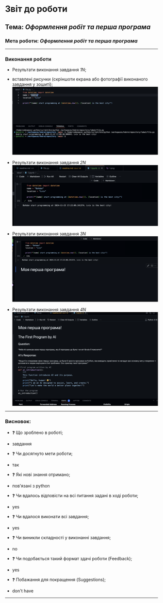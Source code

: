 # Звіт до роботи
## Тема: _Оформлення робіт та перша програма_
### Мета роботи: _Оформлення робіт та перша програма_

---
### Виконання роботи
* Результати виконання завдання *1N*;
* вставлені рисунки (скріншоти екрана або фотографії виконаного завдання у зошиті);
    ![alt text](https://github.com/ahobrei/hobreirepository/blob/main/laba1/pictures/1.png "result")

* Результати виконання завдання *2N*
 ![alt text](https://github.com/ahobrei/hobreirepository/blob/main/laba1/pictures/2.png "result")

* Результати виконання завдання *3N*
 ![alt text](https://github.com/ahobrei/hobreirepository/blob/main/laba1/pictures/3.png "result")

 * Результати виконання завдання *4N*
 ![alt text](https://github.com/ahobrei/hobreirepository/blob/main/laba1/pictures/4.png "result")


---
### Висновок:

- :question: Що зроблено в роботі;
* завдання
- :question: Чи досягнуто мети роботи;
* так
- :question: Які нові знання отримано;
* пов'язані з python
- :question: Чи вдалось відповісти на всі питання задані в ході роботи;
* yes
- :question: Чи вдалося виконати всі завдання;
* yes
- :question: Чи виникли складності у виконанні завдання;
* no
- :question: Чи подобається такий формат здачі роботи (Feedback);
* yes
- :question: Побажання для покращення (Suggestions);
* don't have

---
